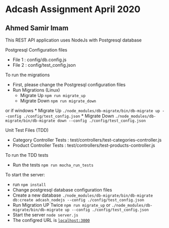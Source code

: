 # Adcash Assignment April 2020
## Ahmed Samir Imam

This REST API application uses NodeJs with Postgresql database

Postgresql Configuration files
  * File 1 :  config/db.config.js
  * File 2 :  config/test_config.json

 
To run the migrations
  * First, please change the Postgresql configuration files
  * Run Migrations (Linux)
    * Migrate Up `npm run migrate_up`
    * Migrate Down `npm run migrate_down`
  
  or if windows
    * Migrate Up `./node_modules/db-migrate/bin/db-migrate up --config ./config/test_config.json`
    * Migrate Down `./node_modules/db-migrate/bin/db-migrate down --config ./config/test_config.json`

 
Unit Test Files (TDD)
  * Category Controller Tests        : test/controllers/test-categories-controller.js
  * Product Controller Tests         : test/controllers/test-products-controller.js


To run the TDD tests
  * Run the tests `npm run mocha_run_tests`


To start the server:
  * run `npm install`
  * Change postgresql database configuration files
  * Create a new database `./node_modules/db-migrate/bin/db-migrate db:create adcash_nodejs --config ./config/test_config.json`
  * Run Migration UP Twice `npm run migrate_up` or `./node_modules/db-migrate/bin/db-migrate up --config ./config/test_config.json`
  * Start the server `node server.js`
  * The configred URL is [`localhost:3000`](http://localhost:3000) 